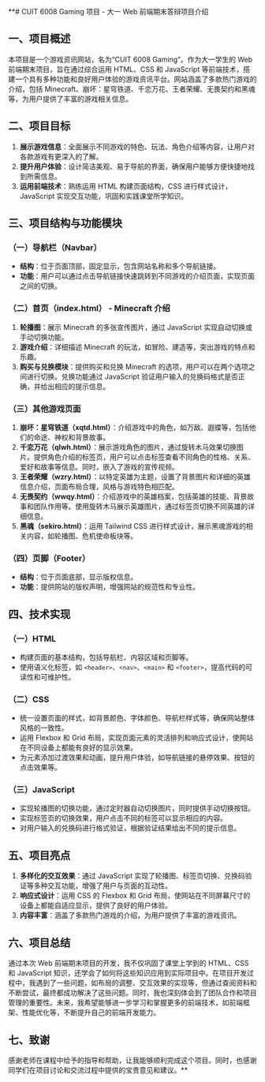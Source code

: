 **# CUIT 6008 Gaming 项目 - 大一 Web 前端期末答辩项目介绍

## 一、项目概述
本项目是一个游戏资讯网站，名为“CUIT 6008 Gaming”。作为大一学生的 Web 前端期末项目，旨在通过综合运用 HTML、CSS 和 JavaScript 等前端技术，搭建一个具有多种功能和良好用户体验的游戏资讯平台。网站涵盖了多款热门游戏的介绍，包括 Minecraft、崩坏：星穹铁道、千恋万花、王者荣耀、无畏契约和黑魂等，为用户提供了丰富的游戏相关信息。

## 二、项目目标
1. **展示游戏信息**：全面展示不同游戏的特色、玩法、角色介绍等内容，让用户对各款游戏有更深入的了解。
2. **提升用户体验**：设计简洁美观、易于导航的界面，确保用户能够方便快捷地找到所需信息。
3. **运用前端技术**：熟练运用 HTML 构建页面结构，CSS 进行样式设计，JavaScript 实现交互功能，巩固和实践课堂所学知识。

## 三、项目结构与功能模块

### （一）导航栏（Navbar）
- **结构**：位于页面顶部，固定显示，包含网站名称和多个导航链接。
- **功能**：用户可以通过点击导航链接快速跳转到不同游戏的介绍页面，实现页面之间的切换。

### （二）首页（index.html） - Minecraft 介绍
1. **轮播图**：展示 Minecraft 的多张宣传图片，通过 JavaScript 实现自动切换或手动切换功能。
2. **游戏介绍**：详细描述 Minecraft 的玩法，如冒险、建造等，突出游戏的特点和乐趣。
3. **购买与兑换模块**：提供购买和兑换 Minecraft 的选项，用户可以在两个选项之间进行切换。兑换功能通过 JavaScript 验证用户输入的兑换码格式是否正确，并给出相应的提示信息。

### （三）其他游戏页面
1. **崩坏：星穹铁道（xqtd.html）**：介绍游戏中的角色，如万敌、遐蝶等，包括他们的命途、神权和背景故事。
2. **千恋万花（qlwh.html）**：展示游戏角色的图片，通过旋转木马效果切换图片。提供角色介绍的标签页，用户可以点击标签查看不同角色的性格、关系、爱好和故事等信息。同时，嵌入了游戏的宣传视频。
3. **王者荣耀（wzry.html）**：以特定英雄为主题，设置了背景图片和详细的英雄信息介绍，页面布局合理，风格与游戏特色相匹配。
4. **无畏契约（wwqy.html）**：介绍游戏中的英雄档案，包括英雄的技能、背景故事和团队作用等。使用旋转木马展示英雄图片，通过标签页切换不同英雄的详细信息。
5. **黑魂（sekiro.html）**：运用 Tailwind CSS 进行样式设计，展示黑魂游戏的相关内容，如轮播图、危机使命板块等。

### （四）页脚（Footer）
- **结构**：位于页面底部，显示版权信息。
- **功能**：提供网站的版权声明，增强网站的规范性和专业性。

## 四、技术实现

### （一）HTML
- 构建页面的基本结构，包括导航栏、内容区域和页脚等。
- 使用语义化标签，如 `<header>`、`<nav>`、`<main>` 和 `<footer>`，提高代码的可读性和可维护性。

### （二）CSS
- 统一设置页面的样式，如背景颜色、字体颜色、导航栏样式等，确保网站整体风格的一致性。
- 运用 Flexbox 和 Grid 布局，实现页面元素的灵活排列和响应式设计，使网站在不同设备上都能有良好的显示效果。
- 为元素添加过渡效果和动画，提升用户体验，如导航链接的悬停效果、按钮的点击效果等。

### （三）JavaScript
- 实现轮播图的切换功能，通过定时器自动切换图片，同时提供手动切换按钮。
- 实现标签页的切换效果，用户点击不同的标签可以显示相应的内容。
- 对用户输入的兑换码进行格式验证，根据验证结果给出不同的提示信息。

## 五、项目亮点
1. **多样化的交互效果**：通过 JavaScript 实现了轮播图、标签页切换、兑换码验证等多种交互功能，增强了用户与页面的互动性。
2. **响应式设计**：运用 CSS 的 Flexbox 和 Grid 布局，使网站在不同屏幕尺寸的设备上都能自适应显示，提供了良好的用户体验。
3. **内容丰富**：涵盖了多款热门游戏的介绍，为用户提供了丰富的游戏资讯。

## 六、项目总结
通过本次 Web 前端期末项目的开发，我不仅巩固了课堂上学到的 HTML、CSS 和 JavaScript 知识，还学会了如何将这些知识应用到实际项目中。在项目开发过程中，我遇到了一些问题，如布局的调整、交互效果的实现等，但通过查阅资料和不断尝试，最终都成功解决了这些问题。同时，我也深刻体会到了团队合作和项目管理的重要性。未来，我希望能够进一步学习和掌握更多的前端技术，如前端框架、性能优化等，不断提升自己的前端开发能力。

## 七、致谢
感谢老师在课程中给予的指导和帮助，让我能够顺利完成这个项目。同时，也感谢同学们在项目讨论和交流过程中提供的宝贵意见和建议。**
